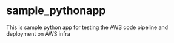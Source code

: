 # sample_pythonapp
This is sample python app for testing the AWS code pipeline and deployment on AWS infra
